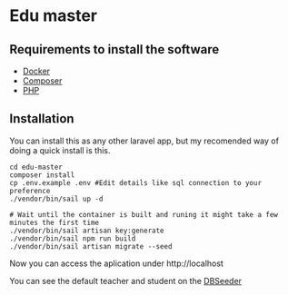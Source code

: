 # Edu master

## Requirements to install the software

- [Docker](https://docs.docker.com/engine/install/)
- [Composer](https://getcomposer.org/download/)
- [PHP](https://www.php.net/downloads.php)

## Installation

You can install this as any other laravel app, but my recomended way of doing a quick install is this.

```
cd edu-master
composer install
cp .env.example .env #Edit details like sql connection to your preference
./vendor/bin/sail up -d

# Wait until the container is built and runing it might take a few minutes the first time
./vendor/bin/sail artisan key:generate
./vendor/bin/sail npm run build
./vendor/bin/sail artisan migrate --seed
```

Now you can access the aplication under http://localhost

You can see the default teacher and student on the [DBSeeder](https://github.com/DCa23/edu-master/blob/main/database/seeders/DatabaseSeeder.php)